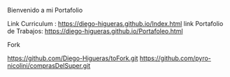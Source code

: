 Bienvenido a mi Portafolio

Link Curriculum : https://diego-higueras.github.io/Index.html
link Portafolio de Trabajos: https://diego-higueras.github.io/Portafoleo.html

Fork

https://github.com/Diego-Higueras/toFork.git
https://github.com/pyro-nicolini/comprasDelSuper.git